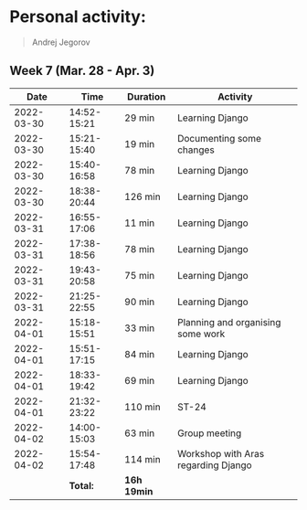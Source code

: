 # Personal activity:
> Andrej Jegorov

## Week 7 (Mar. 28 - Apr. 3)

| **Date**  | **Time**      | **Duration**  | **Activity** |
| --------  | ------------- | ------------  | ------------ |
| 2022-03-30 | 14:52-15:21 | 29 min | Learning Django |
| 2022-03-30 | 15:21-15:40 | 19 min | Documenting some changes |
| 2022-03-30 | 15:40-16:58 | 78 min | Learning Django |
| 2022-03-30 | 18:38-20:44 | 126 min | Learning Django |
| 2022-03-31 | 16:55-17:06 | 11 min | Learning Django |
| 2022-03-31 | 17:38-18:56 | 78 min | Learning Django |
| 2022-03-31 | 19:43-20:58 | 75 min | Learning Django |
| 2022-03-31 | 21:25-22:55 | 90 min | Learning Django |
| 2022-04-01 | 15:18-15:51 | 33 min | Planning and organising some work |
| 2022-04-01 | 15:51-17:15 | 84 min | Learning Django |
| 2022-04-01 | 18:33-19:42 | 69 min | Learning Django |
| 2022-04-01 | 21:32-23:22 | 110 min | ST-24 |
| 2022-04-02 | 14:00-15:03 | 63 min | Group meeting |
| 2022-04-02 | 15:54-17:48 | 114 min | Workshop with Aras regarding Django |
|  | **Total:** | **16h 19min** | |